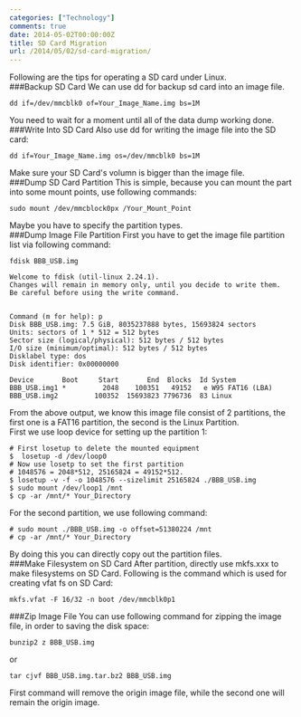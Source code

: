 ```yaml
---
categories: ["Technology"]
comments: true
date: 2014-05-02T00:00:00Z
title: SD Card Migration
url: /2014/05/02/sd-card-migration/
---
```


Following are the tips for operating a SD card under Linux.     
###Backup SD Card
We can use dd for backup sd card into an image file.    

```
dd if=/dev/mmcblk0 of=Your_Image_Name.img bs=1M

```
You need to wait for a moment until all of the data dump working done.    
###Write Into SD Card
Also use dd for writing the image file into the SD card:    

```
dd if=Your_Image_Name.img os=/dev/mmcblk0 bs=1M

```
Make sure your SD Card's volumn is bigger than the image file.     
###Dump SD Card Partition
This is simple, because you can mount the part into some mount points, use following commands:    

```
sudo mount /dev/mmcblock0px /Your_Mount_Point

```
Maybe you have to specify the partition types.    
###Dump Image File Partition
First you have to get the image file partition list via following command:     

```
fdisk BBB_USB.img 

Welcome to fdisk (util-linux 2.24.1).
Changes will remain in memory only, until you decide to write them.
Be careful before using the write command.


Command (m for help): p
Disk BBB_USB.img: 7.5 GiB, 8035237888 bytes, 15693824 sectors
Units: sectors of 1 * 512 = 512 bytes
Sector size (logical/physical): 512 bytes / 512 bytes
I/O size (minimum/optimal): 512 bytes / 512 bytes
Disklabel type: dos
Disk identifier: 0x00000000

Device       Boot     Start       End  Blocks  Id System
BBB_USB.img1 *         2048    100351   49152   e W95 FAT16 (LBA)
BBB_USB.img2         100352  15693823 7796736  83 Linux

```
From the above output, we know this image file consist of 2 partitions, the first one is a FAT16 partition, the second is the Linux Partition.     
First we use loop device for setting up the partition 1:    

```
# First losetup to delete the mounted equipment
$  losetup -d /dev/loop0
# Now use losetp to set the first partition
# 1048576 = 2048*512, 25165824 = 49152*512. 
$ losetup -v -f -o 1048576 --sizelimit 25165824 ./BBB_USB.img
$ sudo mount /dev/loop1 /mnt
$ cp -ar /mnt/* Your_Directory

```
For the second partition, we use following command:    

```
# sudo mount ./BBB_USB.img -o offset=51380224 /mnt
# cp -ar /mnt/* Your_Directory

```
By doing this you can directly copy out the partition files.    
###Make Filesystem on SD Card
After partition, directly use mkfs.xxx to make filesystems on SD Card. Following is the command which is used for creating vfat fs on SD Card:       

```
mkfs.vfat -F 16/32 -n boot /dev/mmcblk0p1

```
###Zip Image File
You can use following command for zipping the image file, in order to saving the disk space:    

```
bunzip2 z BBB_USB.img

```
or

```
tar cjvf BBB_USB.img.tar.bz2 BBB_USB.img

```
First command will remove the origin image file, while the second one will remain the origin image.    
